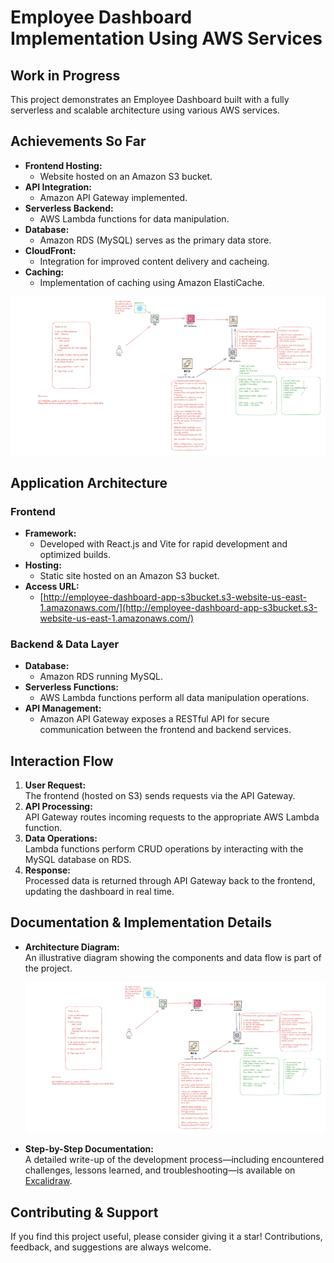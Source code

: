 # Employee Dashboard Implementation Using AWS Services

## Work in Progress

This project demonstrates an Employee Dashboard built with a fully serverless and scalable architecture using various AWS services.

## Achievements So Far

- **Frontend Hosting:**  
  - Website hosted on an Amazon S3 bucket.
- **API Integration:**  
  - Amazon API Gateway implemented.
- **Serverless Backend:**  
  - AWS Lambda functions for data manipulation.
- **Database:**  
  - Amazon RDS (MySQL) serves as the primary data store.
- **CloudFront:**  
  - Integration for improved content delivery and cacheing.
- **Caching:**  
  - Implementation of caching using Amazon ElastiCache.
 
![In Progress: Architecture Diagram](images/architecture.png)

## Application Architecture

### Frontend

- **Framework:**  
  - Developed with React.js and Vite for rapid development and optimized builds.
- **Hosting:**  
  - Static site hosted on an Amazon S3 bucket.
- **Access URL:**  
  - [http://employee-dashboard-app-s3bucket.s3-website-us-east-1.amazonaws.com/](http://employee-dashboard-app-s3bucket.s3-website-us-east-1.amazonaws.com/)

### Backend & Data Layer

- **Database:**  
  - Amazon RDS running MySQL.
- **Serverless Functions:**  
  - AWS Lambda functions perform all data manipulation operations.
- **API Management:**  
  - Amazon API Gateway exposes a RESTful API for secure communication between the frontend and backend services.

## Interaction Flow

1. **User Request:**  
   The frontend (hosted on S3) sends requests via the API Gateway.
2. **API Processing:**  
   API Gateway routes incoming requests to the appropriate AWS Lambda function.
3. **Data Operations:**  
   Lambda functions perform CRUD operations by interacting with the MySQL database on RDS.
4. **Response:**  
   Processed data is returned through API Gateway back to the frontend, updating the dashboard in real time.

## Documentation & Implementation Details

- **Architecture Diagram:**  
  An illustrative diagram showing the components and data flow is part of the project.

  ![In Progress: Architecture Diagram](images/architecture.png)
  
- **Step-by-Step Documentation:**  
  A detailed write-up of the development process—including encountered challenges, lessons learned, and troubleshooting—is available on [Excalidraw](https://excalidraw.com/#json=G2Ui8JUMJXeXy6X10nOw8,OkT6xYOuzXdpsDIGDwyXBw).

## Contributing & Support

If you find this project useful, please consider giving it a star! Contributions, feedback, and suggestions are always welcome.

